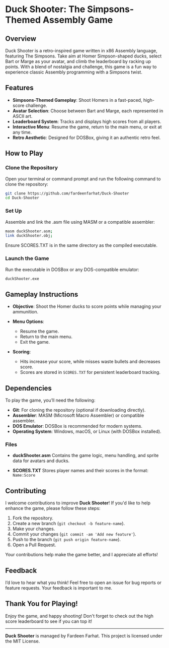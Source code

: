 # Duck Shooter: The Simpsons-Themed Assembly Game

## Overview

Duck Shooter is a retro-inspired game written in x86 Assembly language, featuring The Simpsons. Take aim at Homer Simpson-shaped ducks, select Bart or Marge as your avatar, and climb the leaderboard by racking up points. With a blend of nostalgia and challenge, this game is a fun way to experience classic Assembly programming with a Simpsons twist.

## Features

- **Simpsons-Themed Gameplay**: Shoot Homers in a fast-paced, high-score challenge.
- **Avatar Selection**: Choose between Bart and Marge, each represented in ASCII art.
- **Leaderboard System**: Tracks and displays high scores from all players.
- **Interactive Menu**: Resume the game, return to the main menu, or exit at any time.
- **Retro Aesthetic**: Designed for DOSBox, giving it an authentic retro feel.

## How to Play

### Clone the Repository

Open your terminal or command prompt and run the following command to clone the repository:

```bash
git clone https://github.com/fardeenfarhat/Duck-Shooter
cd Duck-Shooter
```

### Set Up

Assemble and link the .asm file using MASM or a compatible assembler:

```bash
masm duckShooter.asm;
link duckShooter.obj;
```
Ensure SCORES.TXT is in the same directory as the compiled executable.

### Launch the Game

Run the executable in DOSBox or any DOS-compatible emulator:
```bash
duckShooter.exe
```

## Gameplay Instructions

- **Objective**: Shoot the Homer ducks to score points while managing your ammunition.

- **Menu Options**:
    - Resume the game.
    - Return to the main menu.
    - Exit the game.

- **Scoring**:
    - Hits increase your score, while misses waste bullets and decreases score.
    - Scores are stored in `SCORES.TXT` for persistent leaderboard tracking.
       
## Dependencies

To play the game, you’ll need the following:

  - **Git**: For cloning the repository (optional if downloading directly).
  - **Assembler**: MASM (Microsoft Macro Assembler) or compatible assembler.
  - **DOS Emulator**: DOSBox is recommended for modern systems.
  - **Operating System**: Windows, macOS, or Linux (with DOSBox installed).

### Files

  - **duckShooter.asm**
        Contains the game logic, menu handling, and sprite data for avatars and ducks.

  - **SCORES.TXT**
        Stores player names and their scores in the format:
        ```
        Name:Score
        ```
    
## Contributing

I welcome contributions to improve **Duck Shooter**! If you'd like to help enhance the game, please follow these steps:

1. Fork the repository.
2. Create a new branch (`git checkout -b feature-name`).
3. Make your changes.
4. Commit your changes (`git commit -am 'Add new feature'`).
5. Push to the branch (`git push origin feature-name`).
6. Open a Pull Request.

Your contributions help make the game better, and I appreciate all efforts!

## Feedback

I’d love to hear what you think! Feel free to open an issue for bug reports or feature requests. Your feedback is important to me.

## Thank You for Playing!

Enjoy the game, and happy shooting! Don't forget to check out the high score leaderboard to see if you can top it!

---
**Duck Shooter** is managed by Fardeen Farhat. This project is licensed under the MIT License.

